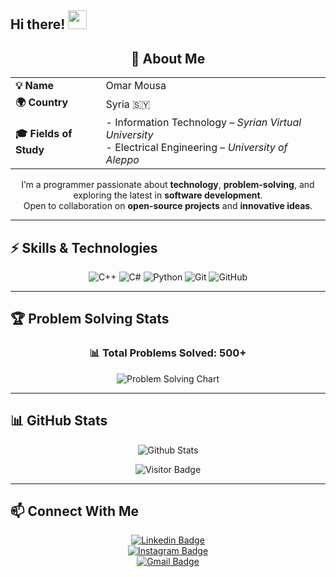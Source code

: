 ## Hi there! <img src="https://raw.githubusercontent.com/aemmadi/aemmadi/master/wave.gif" width="30">

<div align="center">

  <h2>👤 About Me</h2>

  <table>
    <tr>
      <td><b>💡 Name</b></td>
      <td>Omar Mousa</td>
    </tr>
    <tr>
      <td><b>🌍 Country</b></td>
      <td>Syria 🇸🇾</td>
    </tr>
    <tr>
      <td><b>🎓 Fields of Study</b></td>
      <td>
        - Information Technology – <i>Syrian Virtual University</i> <br>
        - Electrical Engineering – <i>University of Aleppo</i>
      </td>
    </tr>
  </table>

  <p>
    I’m a programmer passionate about <b>technology</b>, <b>problem-solving</b>, and exploring the latest in <b>software development</b>.<br>
    Open to collaboration on <b>open-source projects</b> and <b>innovative ideas</b>.
  </p>

</div>

---

## ⚡ Skills & Technologies

<div align="center">

![C++](https://img.shields.io/badge/-C++-00599C?style=for-the-badge&logo=c%2B%2B)
![C#](https://img.shields.io/badge/-C%23-239120?style=for-the-badge&logo=c-sharp)
![Python](https://img.shields.io/badge/-Python-3776AB?style=for-the-badge&logo=python)
![Git](https://img.shields.io/badge/-Git-F05032?style=for-the-badge&logo=git&logoColor=white)
![GitHub](https://img.shields.io/badge/-GitHub-181717?style=for-the-badge&logo=github)

</div>

---

## 🏆 Problem Solving Stats

<div align="center">

### 📊 Total Problems Solved: **500+**

![Problem Solving Chart](https://quickchart.io/chart?c=%7B%22type%22%3A%22doughnut%22%2C%22data%22%3A%7B%22labels%22%3A%5B%22Easy%20(300)%22%2C%22Medium%20(200)%22%2C%22Hard%20(100)%22%5D%2C%22datasets%22%3A%5B%7B%22data%22%3A%5B300%2C200%2C100%5D%2C%22backgroundColor%22%3A%5B%22%234CAF50%22%2C%22%23FFC107%22%2C%22%23F44336%22%5D%7D%5D%7D%7D)

</div>

---

## 📊 GitHub Stats

<div align="center">

![Github Stats](https://github-readme-stats.vercel.app/api?username=Oma10ar&count_private=true&show_icons=true&include_all_commits=true&theme=radical)  

![Visitor Badge](https://visitor-badge.laobi.icu/badge?page_id=Oma10ar.Oma10ar)

</div>

---

## 📫 Connect With Me

<div align="center">

[![Linkedin Badge](https://img.shields.io/badge/-Omar%20Mousa-blue?style=for-the-badge&logo=Linkedin&logoColor=white&link=https://www.linkedin.com/in/omar-mousa-763568314)](https://www.linkedin.com/in/omar-mousa-763568314)  
[![Instagram Badge](https://img.shields.io/badge/-oma10ar-purple?style=for-the-badge&logo=instagram&logoColor=white&link=https://instagram.com/oma10ar)](https://instagram.com/oma10ar)  
[![Gmail Badge](https://img.shields.io/badge/-omar19mousa@gmail.com-c14438?style=for-the-badge&logo=Gmail&logoColor=white&link=mailto:omar19mousa@gmail.com)](mailto:omar19mousa@gmail.com)

</div>
